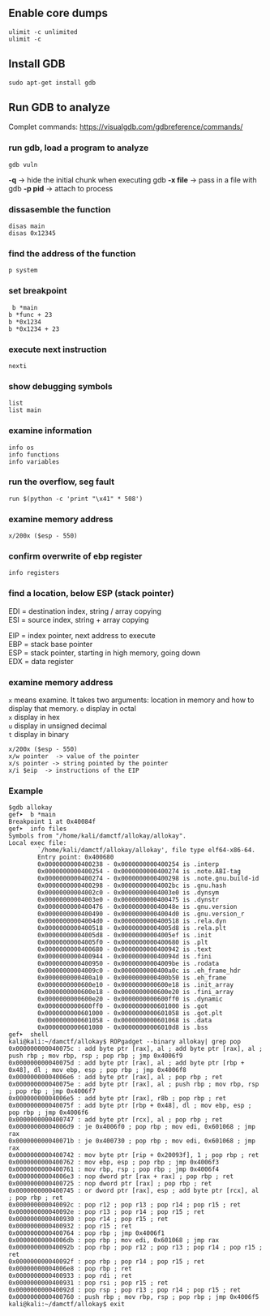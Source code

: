 ##  Enable core dumps
```
ulimit -c unlimited
ulimit -c
```

## Install GDB
```
sudo apt-get install gdb
```

## Run GDB to analyze     

Complet commands: https://visualgdb.com/gdbreference/commands/      

### run gdb, load a program to analyze
```gdb vuln```

**-q** -> hide the initial chunk when executing gdb
**-x file** -> pass in a file with gdb
**-p pid** -> attach to process

### dissasemble the function
```disas main```      
```disas 0x12345```     

### find the address of the function
```p system```         

### set breakpoint
``` b *main```       
```b *func + 23```       
```b *0x1234```             
```b *0x1234 + 23```                    

### execute next instruction

``` nexti ```    


### show debugging symbols
```list```                     
```list main```                        

### examine information
```info os```   
```info functions```            
```info variables```                     

### run the overflow, seg fault
```run $(python -c 'print "\x41" * 508')```                     

### examine memory address
```x/200x ($esp - 550)```                           

### confirm overwrite of ebp register
```info registers```                           

### find a location, below ESP (stack pointer)
EDI = destination index, string / array copying                             
ESI = source index, string + array copying                                  

EIP = index pointer, next address to execute                      
EBP = stack base pointer                     
ESP = stack pointer, starting in high memory, going down                        
EDX = data register                               

### examine memory address
```x``` means examine. It takes two arguments: location in memory and how to display that memory.
```o``` display in octal         
```x``` display in hex        
```u``` display in unsigned decimal        
```t``` display in binary         

```x/200x ($esp - 550)```                 
```x/w pointer  -> value of the pointer ```                         
```x/s pointer -> string pointed by the pointer```                   
```x/i $eip  -> instructions of the EIP```                  

### Example

```
$gdb allokay
gef➤  b *main
Breakpoint 1 at 0x40084f
gef➤  info files
Symbols from "/home/kali/damctf/allokay/allokay".
Local exec file:
        `/home/kali/damctf/allokay/allokay', file type elf64-x86-64.
        Entry point: 0x400680
        0x0000000000400238 - 0x0000000000400254 is .interp
        0x0000000000400254 - 0x0000000000400274 is .note.ABI-tag
        0x0000000000400274 - 0x0000000000400298 is .note.gnu.build-id
        0x0000000000400298 - 0x00000000004002bc is .gnu.hash
        0x00000000004002c0 - 0x00000000004003e0 is .dynsym
        0x00000000004003e0 - 0x0000000000400475 is .dynstr
        0x0000000000400476 - 0x000000000040048e is .gnu.version
        0x0000000000400490 - 0x00000000004004d0 is .gnu.version_r
        0x00000000004004d0 - 0x0000000000400518 is .rela.dyn
        0x0000000000400518 - 0x00000000004005d8 is .rela.plt
        0x00000000004005d8 - 0x00000000004005ef is .init
        0x00000000004005f0 - 0x0000000000400680 is .plt
        0x0000000000400680 - 0x0000000000400942 is .text
        0x0000000000400944 - 0x000000000040094d is .fini
        0x0000000000400950 - 0x00000000004009be is .rodata
        0x00000000004009c0 - 0x0000000000400a0c is .eh_frame_hdr
        0x0000000000400a10 - 0x0000000000400b50 is .eh_frame
        0x0000000000600e10 - 0x0000000000600e18 is .init_array
        0x0000000000600e18 - 0x0000000000600e20 is .fini_array
        0x0000000000600e20 - 0x0000000000600ff0 is .dynamic
        0x0000000000600ff0 - 0x0000000000601000 is .got
        0x0000000000601000 - 0x0000000000601058 is .got.plt
        0x0000000000601058 - 0x0000000000601068 is .data
        0x0000000000601080 - 0x00000000006010d8 is .bss
gef➤  shell
kali@kali:~/damctf/allokay$ ROPgadget --binary allokay| grep pop
0x000000000040075c : add byte ptr [rax], al ; add byte ptr [rax], al ; push rbp ; mov rbp, rsp ; pop rbp ; jmp 0x4006f9
0x000000000040075d : add byte ptr [rax], al ; add byte ptr [rbp + 0x48], dl ; mov ebp, esp ; pop rbp ; jmp 0x4006f8
0x00000000004006e6 : add byte ptr [rax], al ; pop rbp ; ret
0x000000000040075e : add byte ptr [rax], al ; push rbp ; mov rbp, rsp ; pop rbp ; jmp 0x4006f7
0x00000000004006e5 : add byte ptr [rax], r8b ; pop rbp ; ret
0x000000000040075f : add byte ptr [rbp + 0x48], dl ; mov ebp, esp ; pop rbp ; jmp 0x4006f6
0x0000000000400747 : add byte ptr [rcx], al ; pop rbp ; ret
0x00000000004006d9 : je 0x4006f0 ; pop rbp ; mov edi, 0x601068 ; jmp rax
0x000000000040071b : je 0x400730 ; pop rbp ; mov edi, 0x601068 ; jmp rax
0x0000000000400742 : mov byte ptr [rip + 0x20093f], 1 ; pop rbp ; ret
0x0000000000400762 : mov ebp, esp ; pop rbp ; jmp 0x4006f3
0x0000000000400761 : mov rbp, rsp ; pop rbp ; jmp 0x4006f4
0x00000000004006e3 : nop dword ptr [rax + rax] ; pop rbp ; ret
0x0000000000400725 : nop dword ptr [rax] ; pop rbp ; ret
0x0000000000400745 : or dword ptr [rax], esp ; add byte ptr [rcx], al ; pop rbp ; ret
0x000000000040092c : pop r12 ; pop r13 ; pop r14 ; pop r15 ; ret
0x000000000040092e : pop r13 ; pop r14 ; pop r15 ; ret
0x0000000000400930 : pop r14 ; pop r15 ; ret
0x0000000000400932 : pop r15 ; ret
0x0000000000400764 : pop rbp ; jmp 0x4006f1
0x00000000004006db : pop rbp ; mov edi, 0x601068 ; jmp rax
0x000000000040092b : pop rbp ; pop r12 ; pop r13 ; pop r14 ; pop r15 ; ret
0x000000000040092f : pop rbp ; pop r14 ; pop r15 ; ret
0x00000000004006e8 : pop rbp ; ret
0x0000000000400933 : pop rdi ; ret
0x0000000000400931 : pop rsi ; pop r15 ; ret
0x000000000040092d : pop rsp ; pop r13 ; pop r14 ; pop r15 ; ret
0x0000000000400760 : push rbp ; mov rbp, rsp ; pop rbp ; jmp 0x4006f5
kali@kali:~/damctf/allokay$ exit
```     

